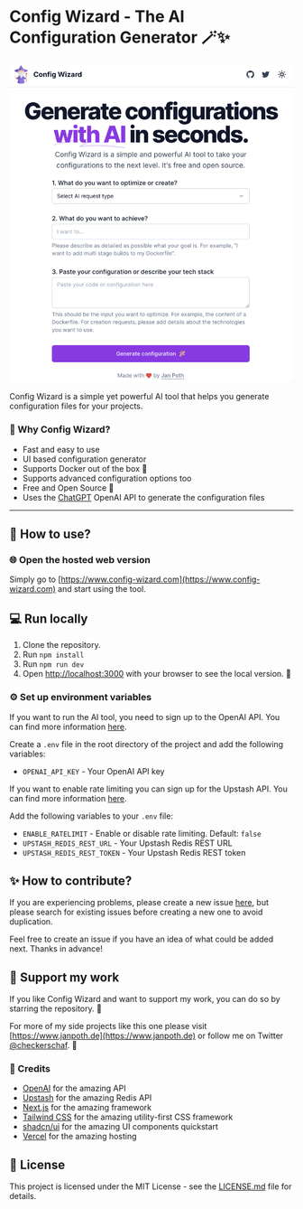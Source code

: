 # Config Wizard - The AI Configuration Generator 🪄✨

[![Config Wizard screenshot](./src/images/Config-Wizard-screenshot.png)](https://www.config-wizard.com)

Config Wizard is a simple yet powerful AI tool that helps you generate configuration files for your projects.

### 🧙 Why Config Wizard?

- Fast and easy to use
- UI based configuration generator
- Supports Docker out of the box 🐳
- Supports advanced configuration options too
- Free and Open Source 🎉
- Uses the [ChatGPT](https://platform.openai.com/docs/guides/chat/) OpenAI API to generate the configuration files

---

## 🤔 How to use?

### 🌐 Open the hosted web version

Simply go to [https://www.config-wizard.com](https://www.config-wizard.com) and start using the tool.

## 💻 Run locally

1. Clone the repository.
2. Run `npm install`
3. Run `npm run dev`
4. Open [http://localhost:3000](http://localhost:3000) with your browser to see the local version. 🎉

### ⚙️ Set up environment variables

If you want to run the AI tool, you need to sign up to the OpenAI API. You can find more information
[here](https://beta.openai.com/docs/introduction).

Create a `.env` file in the root directory of the project and add the following variables:

- `OPENAI_API_KEY` - Your OpenAI API key

If you want to enable rate limiting you can sign up for the Upstash API. You can find more information
[here](https://upstash.com).

Add the following variables to your `.env` file:

- `ENABLE_RATELIMIT` - Enable or disable rate limiting. Default: `false`
- `UPSTASH_REDIS_REST_URL` - Your Upstash Redis REST URL
- `UPSTASH_REDIS_REST_TOKEN` - Your Upstash Redis REST token

## ✨ How to contribute?

If you are experiencing problems, please create a new issue [here](https://github.com/checkerschaf/config-wizard/issues), but please search for existing issues before creating a new one to avoid duplication.

Feel free to create an issue if you have an idea of what could be added next.
Thanks in advance!

## 👋 Support my work

If you like Config Wizard and want to support my work, you can do so by starring the repository. 🌟

For more of my side projects like this one please visit [https://www.janpoth.de](https://www.janpoth.de) or follow me on Twitter
[@checkerschaf](https://twitter.com/checkerschaf). 🚀

### 📝 Credits

- [OpenAI](https://openai.com) for the amazing API
- [Upstash](https://upstash.com) for the amazing Redis API
- [Next.js](https://nextjs.org) for the amazing framework
- [Tailwind CSS](https://tailwindcss.com) for the amazing utility-first CSS framework
- [shadcn/ui](https://github.com/shadcn/ui) for the amazing UI components quickstart
- [Vercel](https://vercel.com) for the amazing hosting

## 📄 License

This project is licensed under the MIT License - see the [LICENSE.md](LICENSE.md) file for details.
